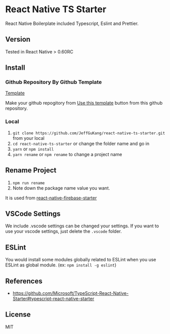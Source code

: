 # React Native TS Starter

React Native Boilerplate included Typescript, Eslint and Prettier.

## Version

Tested in React Native > 0.60RC

## Install

### Github Repository By Github Template

[Template](https://github.com/JeffGuKang/react-native-ts-starter/generate)

Make your github repogitory from [Use this template](https://github.com/JeffGuKang/react-native-ts-starter/generate) button from this github repository.

### Local

1. `git clone https://github.com/JeffGuKang/react-native-ts-starter.git` from your local
2. `cd react-native-ts-starter` or change the folder name and go in
3. `yarn` or `npm install`
4. `yarn rename` or `npm rename` to change a project name

## Rename Project

1. `npm run rename`
2. Note down the package name value you want.

It is used from
[react-native-firebase-starter](https://github.com/invertase/react-native-firebase-starter)

## VSCode Settings

We include .vscode settings can be changed your settings.
If you want to use your vscode settings, just delete the `.vscode` folder.

## ESLint

You would install some modules globally related to ESLint when you use ESLint as global module. (ex: `npm install -g eslint`)

## References

- <https://github.com/Microsoft/TypeScript-React-Native-Starter#typescript-react-native-starter>

## License

MIT